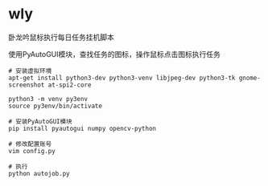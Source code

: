 # wly
卧龙吟鼠标执行每日任务挂机脚本

使用PyAutoGUI模块，查找任务的图标，操作鼠标点击图标执行任务
```
# 安装虚拟环境
apt-get install python3-dev python3-venv libjpeg-dev python3-tk gnome-screenshot at-spi2-core

python3 -m venv py3env
source py3env/bin/activate

# 安装PyAutoGUI模块
pip install pyautogui numpy opencv-python

# 修改配置账号
vim config.py

# 执行
python autojob.py
```
